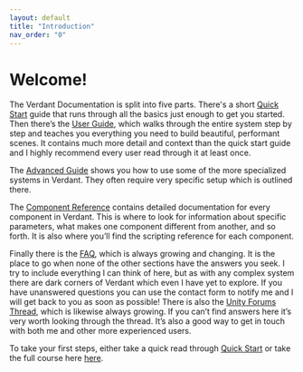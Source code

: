 ```yaml
---
layout: default
title: "Introduction"
nav_order: "0"
---
```


# Welcome!

The Verdant Documentation is split into five parts. There's a short [Quick Start](QuickStart.md) guide that runs through all the basics just enough to get you started. Then there’s the [User Guide](UserGuide), which walks through the entire system step by step and teaches you everything you need to build beautiful, performant scenes. It contains much more detail and context than the quick start guide and I highly recommend every user read through it at least once.

The [Advanced Guide](AdvancedGuide) shows you how to use some of the more specialized systems in Verdant. They often require very specific setup which is outlined there.

The [Component Reference](ComponentReference) contains detailed documentation for every component in Verdant. This is where to look for information about specific parameters, what makes one component different from another, and so forth. It is also where you’ll find the scripting reference for each component. 

Finally there is the [FAQ](FAQ), which is always growing and changing. It is the place to go when none of the other sections have the answers you seek. I try to include everything I can think of here, but as with any complex system there are dark corners of Verdant which even I have yet to explore. If you have unanswered questions you can use the contact form to notify me and I will get back to you as soon as possible! There is also the [Unity Forums Thread](), which is likewise always growing. If you can’t find answers here it’s very worth looking through the thread. It’s also a good way to get in touch with both me and other more experienced users.

To take your first steps, either take a quick read through [Quick Start](QuickStart.md) or take the full course here [here](UserGuide/GettingStarted.html).